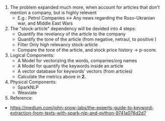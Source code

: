 1. The problem expanded much more, when account for articles that don't mention a company, but is highly relevent
    - E.g.: Petrol Companies <-> Any news regarding the Ruso-Ukranian war, and Middle East Wars
2. The "stock-article" dependency will be devided into 4 steps:
    - Quantify the revelancy of the article to the company
    - Quantify the tone of the article (from negative, netraul, to positive )
    - Filter Only high relevancy stock-article
    - Compare the tone of the article, and stock price history
        -> p-score.
3. Logical Components:
    - A Model for vectorizing the words, companies/org names
    - A Model for quantify the keywords inside an article
    - A vector database for keywords' vectors (from articles)
    - Calculate the metrics above in **2.**
4. Physical Components:
    - SparkNLP
    - Weaviate
5. Reference:
- https://medium.com/john-snow-labs/the-experts-guide-to-keyword-extraction-from-texts-with-spark-nlp-and-python-9741a076d2d7